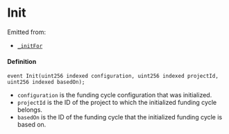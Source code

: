 # Init

Emitted from:

* [`_initFor`](/dev/api/v2/contracts/jbfundingcyclestore/write/-_initfor.md)

#### Definition

```
event Init(uint256 indexed configuration, uint256 indexed projectId, uint256 indexed basedOn);
```

* `configuration` is the funding cycle configuration that was initialized.
* `projectId` is the ID of the project to which the initialized funding cycle belongs.
* `basedOn` is the ID of the funding cycle that the initialized funding cycle is based on.

